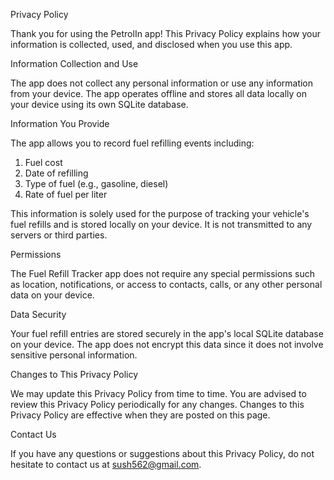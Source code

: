 Privacy Policy

Thank you for using the PetrolIn app! This Privacy Policy explains how your information is collected, used, and disclosed when you use this app.

Information Collection and Use

The app does not collect any personal information or use any information from your device. The app operates offline and stores all data locally on your device using its own SQLite database.

Information You Provide

The app allows you to record fuel refilling events including:

1) Fuel cost
2) Date of refilling
3) Type of fuel (e.g., gasoline, diesel)
4) Rate of fuel per liter

This information is solely used for the purpose of tracking your vehicle's fuel refills and is stored locally on your device. It is not transmitted to any servers or third parties.

Permissions

The Fuel Refill Tracker app does not require any special permissions such as location, notifications, or access to contacts, calls, or any other personal data on your device.

Data Security

Your fuel refill entries are stored securely in the app's local SQLite database on your device. The app does not encrypt this data since it does not involve sensitive personal information.

Changes to This Privacy Policy

We may update this Privacy Policy from time to time. You are advised to review this Privacy Policy periodically for any changes. Changes to this Privacy Policy are effective when they are posted on this page.

Contact Us

If you have any questions or suggestions about this Privacy Policy, do not hesitate to contact us at sush562@gmail.com.